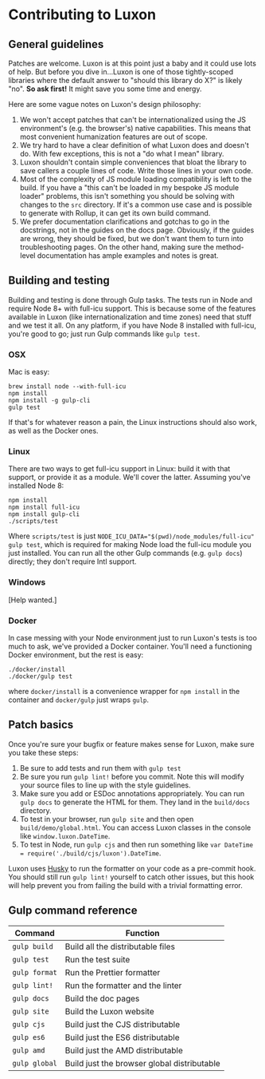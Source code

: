 # Contributing to Luxon

## General guidelines

Patches are welcome. Luxon is at this point just a baby and it could use lots of help. But before you dive in...Luxon is one of those tightly-scoped libraries where the default answer to "should this library do X?" is likely "no". **So ask first!** It might save you some time and energy.

Here are some vague notes on Luxon's design philosophy:

 1. We won't accept patches that can't be internationalized using the JS environment's (e.g. the browser's) native capabilities. This means that most convenient humanization features are out of scope.
 1. We try hard to have a clear definition of what Luxon does and doesn't do. With few exceptions, this is not a "do what I mean" library.
 1. Luxon shouldn't contain simple conveniences that bloat the library to save callers a couple lines of code. Write those lines in your own code.
 1. Most of the complexity of JS module loading compatibility is left to the build. If you have a "this can't be loaded in my bespoke JS module loader" problems, this isn't something you should be solving with changes to the `src` directory. If it's a common use case and is possible to generate with Rollup, it can get its own build command.
 1. We prefer documentation clarifications and gotchas to go in the docstrings, not in the guides on the docs page. Obviously, if the guides are wrong, they should be fixed, but we don't want them to turn into troubleshooting pages. On the other hand, making sure the method-level documentation has ample examples and notes is great.
 
## Building and testing

Building and testing is done through Gulp tasks. The tests run in Node and require Node 8+ with full-icu support. This is because some of the features available in Luxon (like internationalization and time zones) need that stuff and we test it all. On any platform, if you have Node 8 installed with full-icu, you're good to go; just run Gulp commands like `gulp test`.

### OSX

Mac is easy:

```
brew install node --with-full-icu
npm install
npm install -g gulp-cli
gulp test
```

If that's for whatever reason a pain, the Linux instructions should also work, as well as the Docker ones.

### Linux

There are two ways to get full-icu support in Linux: build it with that support, or provide it as a module. We'll cover the latter. Assuming you've installed Node 8:

```
npm install
npm install full-icu
npm install gulp-cli
./scripts/test
```

Where `scripts/test` is just `NODE_ICU_DATA="$(pwd)/node_modules/full-icu" gulp test`, which is required for making Node load the full-icu module you just installed. You can run all the other Gulp commands (e.g. `gulp docs`) directly; they don't require Intl support.

### Windows

[Help wanted.]

### Docker

In case messing with your Node environment just to run Luxon's tests is too much to ask, we've provided a Docker container. You'll need a functioning Docker environment, but the rest is easy:

```
./docker/install
./docker/gulp test
```

where `docker/install` is a convenience wrapper for `npm install` in the container and `docker/gulp` just wraps `gulp`.

## Patch basics

Once you're sure your bugfix or feature makes sense for Luxon, make sure you take these steps:

 1. Be sure to add tests and run them with `gulp test`
 1. Be sure you run `gulp lint!` before you commit. Note this will modify your source files to line up with the style guidelines.
 1. Make sure you add or ESDoc annotations appropriately. You can run `gulp docs` to generate the HTML for them. They land in the `build/docs` directory.
 1. To test in your browser, run `gulp site` and then open `build/demo/global.html`. You can access Luxon classes in the console like `window.luxon.DateTime`.
 1. To test in Node, run `gulp cjs` and then run something like `var DateTime = require('./build/cjs/luxon').DateTime`.

Luxon uses [Husky](https://github.com/typicode/husky) to run the formatter on your code as a pre-commit hook. You should still run `gulp lint!` yourself to catch other issues, but this hook will help prevent you from failing the build with a trivial formatting error.

## Gulp command reference

| Command       | Function                                    |
|---------------|---------------------------------------------|
| `gulp build`  | Build all the distributable files           |
| `gulp test`  | Run the test suite                          |
| `gulp format` | Run the Prettier formatter                  |
| `gulp lint!`  | Run the formatter and the linter            |
| `gulp docs`   | Build the doc pages                         |
| `gulp site`   | Build the Luxon website                     |
| `gulp cjs`    | Build just the CJS distributable            |
| `gulp es6`    | Build just the ES6 distributable            |
| `gulp amd`    | Build just the AMD distributable            |
| `gulp global` | Build just the browser global distributable |
